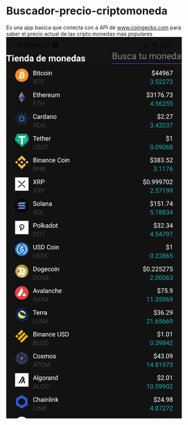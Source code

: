 # Buscador-precio-criptomoneda

Es una app basica que conecta con a API de www.coingecko.com para saber el precio actual de las cripto monedas mas populares
<img width=“100%” src=Captura.jpeg />
